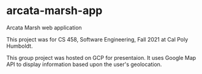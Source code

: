 # arcata-marsh-app

Arcata Marsh web application

This project was for CS 458, Software Engineering, Fall 2021 at Cal Poly Humboldt.  

This group project was hosted on GCP for presentaion. It uses Google Map API to display information based upon the user's geolocation.
